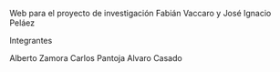 ﻿Web para el proyecto de investigación Fabián Vaccaro y José Ignacio Peláez

Integrantes

Alberto Zamora
Carlos Pantoja
Alvaro Casado
